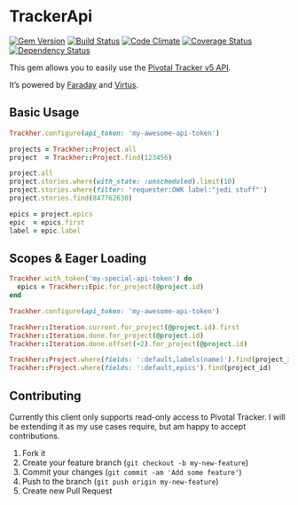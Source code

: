 # TrackerApi

[![Gem Version](https://badge.fury.io/rb/tracker-api.png)](http://badge.fury.io/rb/tracker-api)
[![Build Status](https://travis-ci.org/dashofcode/tracker-api.png?branch=master)](https://travis-ci.org/dashofcode/tracker-api)
[![Code Climate](https://codeclimate.com/github/dashofcode/tracker-api.png)](https://codeclimate.com/github/dashofcode/tracker-api)
[![Coverage Status](https://coveralls.io/repos/dashofcode/tracker-api/badge.png?branch=master)](https://coveralls.io/r/dashofcode/tracker-api?branch=master)
[![Dependency Status](https://gemnasium.com/dashofcode/tracker-api.png)](https://gemnasium.com/dashofcode/tracker-api)

This gem allows you to easily use the [Pivotal Tracker v5 API](https://www.pivotaltracker.com/help/api/rest/v5).

It’s powered by [Faraday](https://github.com/lostisland/faraday) and [Virtus](https://github.com/solnic/virtus).


## Basic Usage

```ruby
Trackher.configure(api_token: 'my-awesome-api-token')                     # Configure with API Token

projects = Trackher::Project.all                                          # Get all projects
project  = Trackher::Project.find(123456)                                 # Find project with given ID

project.all                                                               # Get all stories for a project
project.stories.where(with_state: :unscheduled).limit(10)                 # Get 10 unscheduled stories for a project
project.stories.where(filter: 'requester:OWK label:"jedi stuff"')         # Get all stories that match the given filters
project.stories.find(847762630)                                           # Find a story with the given ID

epics = project.epics                                                     # Get all epics for a project
epic  = epics.first
label = epic.label                                                        # Get an epic's label
```

## Scopes & Eager Loading

```ruby
Trackher.with_token('my-special-api-token') do                            # Use a token for a specific block only
  epics = Trackher::Epic.for_project(@project.id)                         # Get all epics for a project
end

Trackher.configure(api_token: 'my-awesome-api-token')                     # Configure with API Token

Trackher::Iteration.current.for_project(@project.id).first                # Get current iteration for a project
Trackher::Iteration.done.for_project(@project.id)                         # Get all done iterations for a project
Trackher::Iteration.done.offset(-2).for_project(@project.id)              # Get last 2 done iterations for a project

Trackher::Project.where(fields: ':default,labels(name)').find(project_id) # Eagerly get labels with a project
Trackher::Project.where(fields: ':default,epics').find(project_id)        # Eagerly get epics with a project
```

## Contributing

Currently this client only supports read-only access to Pivotal Tracker.
I will be extending it as my use cases require, but am happy to accept contributions.

1. Fork it
2. Create your feature branch (`git checkout -b my-new-feature`)
3. Commit your changes (`git commit -am 'Add some feature'`)
4. Push to the branch (`git push origin my-new-feature`)
5. Create new Pull Request
